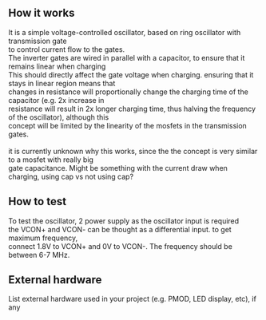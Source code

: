 <!---

This file is used to generate your project datasheet. Please fill in the information below and delete any unused
sections.

You can also include images in this folder and reference them in the markdown. Each image must be less than
512 kb in size, and the combined size of all images must be less than 1 MB.
-->

## How it works

It is a simple voltage-controlled oscillator, based on ring oscillator with transmission gate <br/>
to control current flow to the gates. <br/>
The inverter gates are wired in parallel with a capacitor, to ensure that it remains linear when charging <br/>
This should directly affect the gate voltage when charging. ensuring that it stays in linear region means that <br/>
changes in resistance will proportionally change the charging time of the capacitor (e.g. 2x increase in <br/>
resistance will result in 2x longer charging time, thus halving the frequency of the oscillator), although this <br/>
concept will be limited by the linearity of the mosfets in the transmission gates. 
<br/>
<br/>
it is currently unknown why this works, since the the concept is very similar to a mosfet with really big <br/>
gate capacitance. Might be something with the current draw when charging, using cap vs not using cap?

## How to test

To test the oscillator, 2 power supply as the oscillator input is required <br/>
the VCON+ and VCON- can be thought as a differential input. to get maximum frequency, <br/>
connect 1.8V to VCON+ and 0V to VCON-. The frequency should be between 6-7 MHz.

## External hardware

List external hardware used in your project (e.g. PMOD, LED display, etc), if any

